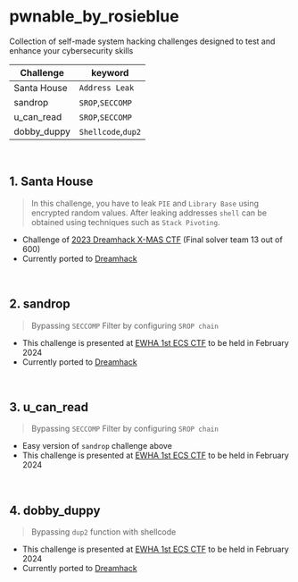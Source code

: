 # pwnable_by_rosieblue
Collection of self-made system hacking challenges designed to test and enhance your cybersecurity skills


Challenge | keyword|
---|---|
Santa House| `Address Leak`|
sandrop|`SROP`,`SECCOMP`|
u_can_read|`SROP`,`SECCOMP`|
dobby_duppy|`Shellcode`,`dup2`|

<br/>

## 1. Santa House
> In this challenge, you have to leak `PIE` and `Library Base` using encrypted random values. After leaking addresses `shell` can be obtained using techniques such as `Stack Pivoting`.
* Challenge of [2023 Dreamhack X-MAS CTF](https://dreamhack.io/ctf/426) (Final solver team 13 out of 600)
* Currently ported to [Dreamhack](https://dreamhack.io/wargame/challenges/1071)

<br/>


## 2. sandrop
> Bypassing `SECCOMP` Filter by configuring `SROP chain`
* This challenge is presented at [EWHA 1st ECS CTF](https://ecs.ctfd.io/) to be held in February 2024
* Currently ported to [Dreamhack](https://dreamhack.io/wargame/challenges/1087)

<br/>


## 3. u_can_read
> Bypassing `SECCOMP` Filter by configuring `SROP chain`
* Easy version of `sandrop` challenge above
* This challenge is presented at [EWHA 1st ECS CTF](https://ecs.ctfd.io/) to be held in February 2024

<br/>


## 4. dobby_duppy
> Bypassing `dup2` function with shellcode
* This challenge is presented at [EWHA 1st ECS CTF](https://ecs.ctfd.io/) to be held in February 2024
* Currently ported to [Dreamhack](https://dreamhack.io/wargame/challenges/1110)



